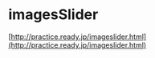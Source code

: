 imagesSlider
============


[http://practice.ready.jp/imageslider.html](http://practice.ready.jp/imageslider.html)
